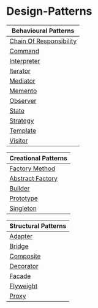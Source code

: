 # Design-Patterns

| Behavioural Patterns |
| --- |
| [Chain Of Responsibility](https://github.com/piyush6348/Design-Patterns/tree/master/Chain%20of%20Responsibility) |
| [Command](https://github.com/piyush6348/Design-Patterns/tree/master/Command%20Pattern) |
| [Interpreter]() |
| [Iterator](https://github.com/piyush6348/Design-Patterns/tree/master/Iterator%20Pattern) |
| [Mediator](https://github.com/piyush6348/Design-Patterns/tree/master/Mediator%20Pattern) |
| [Memento](https://github.com/piyush6348/Design-Patterns/tree/master/Memento%20Pattern) |
| [Observer](https://github.com/piyush6348/Design-Patterns/tree/master/Observer%20Pattern) |
| [State](https://github.com/piyush6348/Design-Patterns/tree/master/State%20Pattern) |
| [Strategy](https://github.com/piyush6348/Design-Patterns/tree/master/Strategy%20Pattern) |
| [Template](https://github.com/piyush6348/Design-Patterns/tree/master/Template%20Pattern) |
| [Visitor](https://github.com/piyush6348/Design-Patterns/tree/master/Visitor%20Pattern) |       

| Creational Patterns |
| --- |
| [Factory Method](https://github.com/piyush6348/Design-Patterns/tree/master/Factory%20Patterns/Factory%20Method%20Pattern) |
| [Abstract Factory](https://github.com/piyush6348/Design-Patterns/tree/master/Factory%20Patterns/Abstract%20Factory%20Pattern) |
| [Builder](https://github.com/piyush6348/Design-Patterns/tree/master/Builder%20Pattern) |
| [Prototype](https://github.com/piyush6348/Design-Patterns/tree/master/Prototype%20Pattern) |
| [Singleton](https://github.com/piyush6348/Design-Patterns/tree/master/Singleton%20Pattern) |


| Structural Patterns |
| --- |
| [Adapter](https://github.com/piyush6348/Design-Patterns/tree/master/Adapter%20Pattern) |
| [Bridge](https://github.com/piyush6348/Design-Patterns/tree/master/Bridge%20Pattern) |
| [Composite](https://github.com/piyush6348/Design-Patterns/tree/master/Composite%20Pattern) |
| [Decorator](https://github.com/piyush6348/Design-Patterns/tree/master/Decorator%20Pattern) |
| [Facade](https://github.com/piyush6348/Design-Patterns/tree/master/Facade%20Pattern) |
| [Flyweight](https://github.com/piyush6348/Design-Patterns/tree/master/Flyweight%20Pattern) |
| [Proxy](https://github.com/piyush6348/Design-Patterns/tree/master/Proxy%20Pattern) |